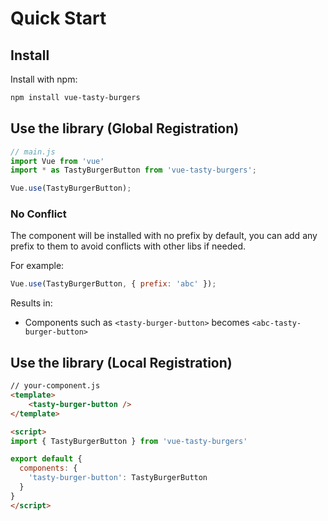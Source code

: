 # Quick Start

## Install

Install with npm:

```bash
npm install vue-tasty-burgers
```

## Use the library (Global Registration)

```javascript
// main.js
import Vue from 'vue'
import * as TastyBurgerButton from 'vue-tasty-burgers';

Vue.use(TastyBurgerButton);
```

### No Conflict

The component will be installed with no prefix by default, you can add any prefix
to them to avoid conflicts with other libs if needed.

For example:

```javascript
Vue.use(TastyBurgerButton, { prefix: 'abc' });
```

Results in:

* Components such as `<tasty-burger-button>` becomes `<abc-tasty-burger-button>`

## Use the library (Local Registration)

```html
// your-component.js
<template>
    <tasty-burger-button />
</template>

<script>
import { TastyBurgerButton } from 'vue-tasty-burgers'

export default {
  components: {
    'tasty-burger-button': TastyBurgerButton
  }
}
</script>
```